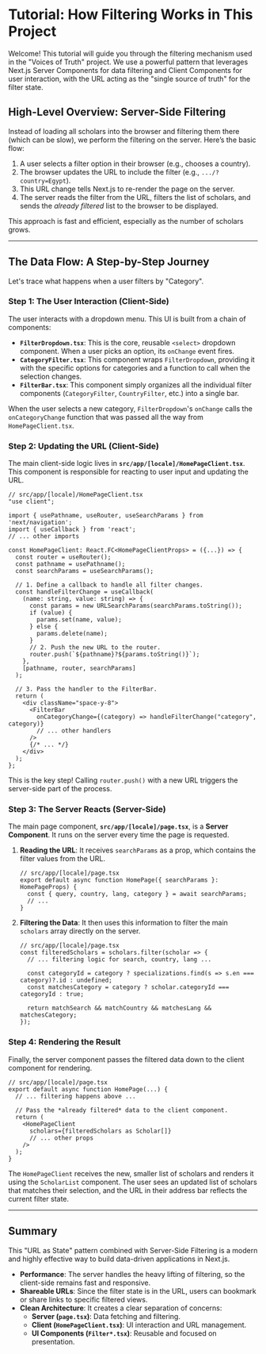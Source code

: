 # Tutorial: How Filtering Works in This Project

Welcome! This tutorial will guide you through the filtering mechanism used in the "Voices of Truth" project. We use a powerful pattern that leverages Next.js Server Components for data filtering and Client Components for user interaction, with the URL acting as the "single source of truth" for the filter state.

## High-Level Overview: Server-Side Filtering

Instead of loading all scholars into the browser and filtering them there (which can be slow), we perform the filtering on the server. Here’s the basic flow:

1.  A user selects a filter option in their browser (e.g., chooses a country).
2.  The browser updates the URL to include the filter (e.g., `.../?country=Egypt`).
3.  This URL change tells Next.js to re-render the page on the server.
4.  The server reads the filter from the URL, filters the list of scholars, and sends the *already filtered* list to the browser to be displayed.

This approach is fast and efficient, especially as the number of scholars grows.

---

## The Data Flow: A Step-by-Step Journey

Let's trace what happens when a user filters by "Category".

### Step 1: The User Interaction (Client-Side)

The user interacts with a dropdown menu. This UI is built from a chain of components:

-   **`FilterDropdown.tsx`**: This is the core, reusable `<select>` dropdown component. When a user picks an option, its `onChange` event fires.
-   **`CategoryFilter.tsx`**: This component wraps `FilterDropdown`, providing it with the specific options for categories and a function to call when the selection changes.
-   **`FilterBar.tsx`**: This component simply organizes all the individual filter components (`CategoryFilter`, `CountryFilter`, etc.) into a single bar.

When the user selects a new category, `FilterDropdown`'s `onChange` calls the `onCategoryChange` function that was passed all the way from `HomePageClient.tsx`.

### Step 2: Updating the URL (Client-Side)

The main client-side logic lives in **`src/app/[locale]/HomePageClient.tsx`**. This component is responsible for reacting to user input and updating the URL.

```tsx
// src/app/[locale]/HomePageClient.tsx
"use client";

import { usePathname, useRouter, useSearchParams } from 'next/navigation';
import { useCallback } from 'react';
// ... other imports

const HomePageClient: React.FC<HomePageClientProps> = ({...}) => {
  const router = useRouter();
  const pathname = usePathname();
  const searchParams = useSearchParams();

  // 1. Define a callback to handle all filter changes.
  const handleFilterChange = useCallback(
    (name: string, value: string) => {
      const params = new URLSearchParams(searchParams.toString());
      if (value) {
        params.set(name, value);
      } else {
        params.delete(name);
      }
      // 2. Push the new URL to the router.
      router.push(`${pathname}?${params.toString()}`);
    },
    [pathname, router, searchParams]
  );

  // 3. Pass the handler to the FilterBar.
  return (
    <div className="space-y-8">
      <FilterBar
        onCategoryChange={(category) => handleFilterChange("category", category)}
        // ... other handlers
      />
      {/* ... */}
    </div>
  );
};
```
This is the key step! Calling `router.push()` with a new URL triggers the server-side part of the process.

### Step 3: The Server Reacts (Server-Side)

The main page component, **`src/app/[locale]/page.tsx`**, is a **Server Component**. It runs on the server every time the page is requested.

1.  **Reading the URL**: It receives `searchParams` as a prop, which contains the filter values from the URL.
    ```tsx
    // src/app/[locale]/page.tsx
    export default async function HomePage({ searchParams }: HomePageProps) {
      const { query, country, lang, category } = await searchParams;
      // ...
    }
    ```

2.  **Filtering the Data**: It then uses this information to filter the main `scholars` array directly on the server.
    ```tsx
    // src/app/[locale]/page.tsx
    const filteredScholars = scholars.filter(scholar => {
      // ... filtering logic for search, country, lang ...

      const categoryId = category ? specializations.find(s => s.en === category)?.id : undefined;
      const matchesCategory = category ? scholar.categoryId === categoryId : true;

      return matchSearch && matchCountry && matchesLang && matchesCategory;
    });
    ```

### Step 4: Rendering the Result

Finally, the server component passes the filtered data down to the client component for rendering.

```tsx
// src/app/[locale]/page.tsx
export default async function HomePage(...) {
  // ... filtering happens above ...

  // Pass the *already filtered* data to the client component.
  return (
    <HomePageClient
      scholars={filteredScholars as Scholar[]}
      // ... other props
    />
  );
}
```

The `HomePageClient` receives the new, smaller list of scholars and renders it using the `ScholarList` component. The user sees an updated list of scholars that matches their selection, and the URL in their address bar reflects the current filter state.

---

## Summary

This "URL as State" pattern combined with Server-Side Filtering is a modern and highly effective way to build data-driven applications in Next.js.

-   **Performance**: The server handles the heavy lifting of filtering, so the client-side remains fast and responsive.
-   **Shareable URLs**: Since the filter state is in the URL, users can bookmark or share links to specific filtered views.
-   **Clean Architecture**: It creates a clear separation of concerns:
    -   **Server (`page.tsx`)**: Data fetching and filtering.
    -   **Client (`HomePageClient.tsx`)**: UI interaction and URL management.
    -   **UI Components (`Filter*.tsx`)**: Reusable and focused on presentation.
